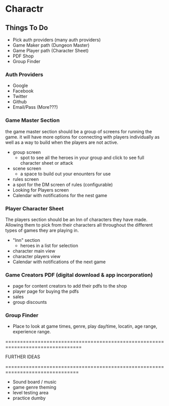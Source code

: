 # Charactr

## Things To Do

* Pick auth providers (many auth providers)
* Game Maker path (Dungeon Master)
* Game Player path (Character Sheet)
* PDF Shop
* Group Finder

### Auth Providers
- Google
- Facebook
- Twitter
- Github
- Email/Pass
(More???)

### Game Master Section

the game master section should be a group of screens for running the game. it will have more options for connecting with players individually as well as a way to build when the players are not active.

- group screen
  - spot to see all the heroes in your group and click to see full character sheet or attack
- scene screen 
  - a space to build out your enounters for use
-  rules screen
  - a spot for the DM screen of rules (configurable)
- Looking for Players screen
- Calendar with notifications for the nest game

### Player Character Sheet

The players section should be an Inn of characters they have made. Allowing them to pick from their characters all throughout the different types of games they are playing in.

- "Inn" section
  - heroes in a list for selection
- character main view
- character players view
- Calendar with notifications of the next game


### Game Creators PDF (digital download & app incorporation)

- page for content creators to add their pdfs to the shop
- player page for buying the pdfs
- sales
- group discounts

### Group Finder

- Place to look at game times, genre, play day/time, locatin, age range, experience range.



================================================================================

FURTHER IDEAS

===============================================================================

- Sound board / music
- game genre theming
- level testing area
- practice dumby

